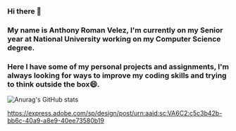 ### Hi there 👋 
### My name is Anthony Roman Velez, I'm currently on my Senior year at National University working on my Computer Science degree.
### Here I have some of my personal projects and assignments, I'm always looking for ways to improve my coding skills and trying to think outside the box😄.


![Anurag's GitHub stats](https://github-readme-stats.vercel.app/api?username=AnthonyRomanVelez&show_icons=true&theme=dark)

https://express.adobe.com/sp/design/post/urn:aaid:sc:VA6C2:c5c3b42b-bb6c-40a9-a8e9-40ee73580b19


<!--
**AnthonyRomanVelez/AnthonyRomanVelez** is a ✨ _special_ ✨ repository because its `README.md` (this file) appears on your GitHub profile.

Here are some ideas to get you started:

- 🔭 I’m currently working on ...
- 🌱 I’m currently learning ...
- 👯 I’m looking to collaborate on ...
- 🤔 I’m looking for help with ...
- 💬 Ask me about ...
- 📫 How to reach me: ...
- 😄 Pronouns: ...
- ⚡ Fun fact: ...
-->
